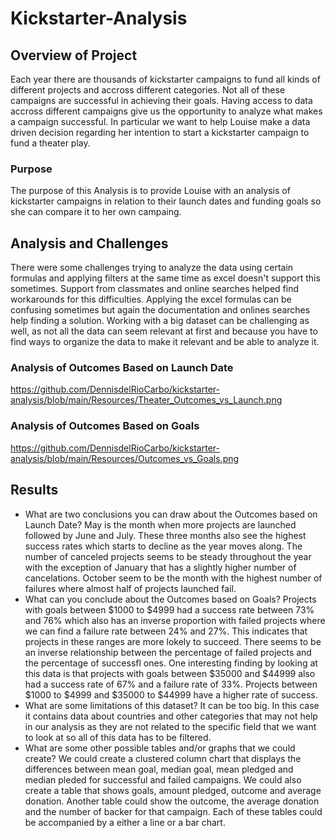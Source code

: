 # Kickstarter-Analysis
## Overview of Project
Each year there are thousands of kickstarter campaigns to fund all kinds of different projects and accross different categories. Not all of these campaigns are successful in achieving their goals. Having access to data accross different campaigns give us the opportunity to analyze what makes a campaign successful.
In particular we want to help Louise make a data driven decision regarding her intention to start a kickstarter campaign to fund a theater play.
### Purpose
The purpose of this Analysis is to provide Louise with an analysis of kickstarter campaigns in relation to their launch dates and funding goals so she can compare it to her own campaing.
## Analysis and Challenges
There were  some challenges trying to analyze the data using certain formulas and applying filters at the same time as excel doesn't support this sometimes. Support from classmates and online searches helped find workarounds for this difficulties. Applying the excel formulas can be confusing sometimes but again the documentation and onlines searches help finding a solution. Working with a big dataset can be challenging as well, as not all the data can seem relevant at first and because you have to find ways to organize the data to make it relevant and be able to analyze it.
### Analysis of Outcomes Based on Launch Date
https://github.com/DennisdelRioCarbo/kickstarter-analysis/blob/main/Resources/Theater_Outcomes_vs_Launch.png

### Analysis of Outcomes Based on Goals
https://github.com/DennisdelRioCarbo/kickstarter-analysis/blob/main/Resources/Outcomes_vs_Goals.png
## Results
- What are two conclusions you can draw about the Outcomes based on Launch Date?
May is the month when more projects are launched followed by June and July. These three months also see the highest success rates which starts to decline as the year moves along. 
The number of canceled projects seems to be steady throughout the year with the exception of January that has a slightly higher number of cancelations. 
October seem to be the month with the highest number of failures where almost half of projects launched fail.
- What can you conclude about the Outcomes based on Goals?
Projects with goals between $1000 to $4999 had a success rate between 73% and 76% which also has an inverse proportion with failed projects where we can find a failure rate between 24% and 27%. This indicates  that projects in these ranges are more lokely to succeed. There seems to be an inverse relationship between the percentage of failed projects and the percentage of successfl ones. One interesting finding by looking at this data is that projects with goals between $35000 and $44999 also had a success rate of 67% and a failure rate of 33%. 
Projects between $1000 to $4999 and $35000 to $44999 have a higher rate of success.
- What are some limitations of this dataset?
It can be too big. In this case it contains data  about countries and other categories  that may not help in our analysis as they are not related to the specific field that we want to look at so all of this data has to be filtered. 
- What are some other possible tables and/or graphs that we could create?
We could create a clustered column chart that displays the differences between mean goal, median goal, mean pledged and median pleded for successful and failed campaigns. 
We could also create a table that shows goals, amount pledged, outcome and average donation. Another table could show the outcome, the average donation and the number of backer for that campaign. Each of these tables could be accompanied by a either a line or a bar chart.
